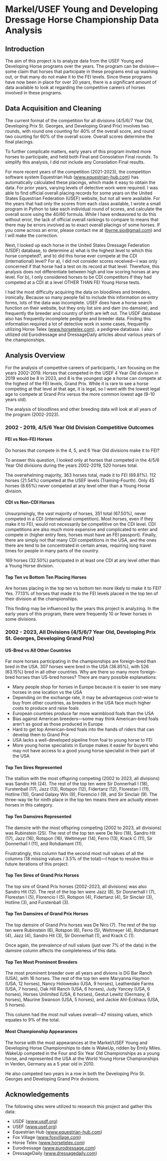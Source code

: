 # Markel/USEF Young and Developing Dressage Horse Championship Data Analysis

## Introduction
The aim of this project is to analyze data from the USEF Young and Developing Horse programs over the years. The program can be divisive—some claim that horses that participate in these programs end up washing out, or that many do not make it to the FEI levels. Since these programs have now been in place for over 20 years, there is a significant amount of data available to look at regarding the competitive careers of horses involved in these programs.

## Data Acquisition and Cleaning
The current format of the competition for all divisions (4/5/6/7 Year Old, Developing Prix St. Georges, and Developing Grand Prix) involves two rounds, with round one counting for 40% of the overall score, and round two counting for 60% of the overall score. Overall scores determine the final placings. 

To further complicate matters, early years of this program invited more horses to participate, and held both Final and Consolation Final rounds. To simplify this analysis, I did not include any Consolation Final results. 

For more recent years of the competition (2021-2023), the competition software system Equestrian Hub (www.equestrian-hub.com) has automatically calculated these placings, which made it easy to obtain the data. For prior years, varying levels of detective work were required. I was able to find official overall placing records for some years on the United States Equestrian Federation (USEF) website, but not all were available. For the years that had only the scores from each class available, I wrote a small program in Python to take each individual round of scores, and calculate the overall score using the 40/60 formula. While I have endeavored to do this without error, the lack of official overall rankings to compare to means that there may be errors involved as to exact overall placings of some horses. If you come across an error, please contact me at (byrne.sio@gmail.com) and I will make the correction.

Next, I looked up each horse in the United States Dressage Federation (USDF) database, to determine a) what is the highest level to which this horse competed?,  and b) did this horse ever compete at the CDI (international) level? For a), I did not consider scores received—I was only concerned if that horse had a test on its record at that level. Therefore, this analysis does not differentiate between high and low scoring horses at any level. For b), I only considered horses to be CDI competitors if they had competed at a CDI at a level OTHER THAN FEI Young Horse tests. 

I had the most difficulty acquiring the data on bloodlines and breeders, ironically. Because so many people fail to include this information on entry forms, lots of the data was incomplete. USEF does have a horse search function on their website, but they only list sire and dam (no damsire), and frequently the breeder and country of birth are left out. The USDF database also has frequently incomplete pedigree and breeder data. Finding this information required a lot of detective work in some cases, frequently utilizing Horse Telex (www.horsetelex.com), a pedigree database. I also utilized old Eurodressage and DressageDaily articles about various years of the championships. 

## Analysis Overview

For the analysis of competitve careers of participants, I am focusing on the years 2002-2019. Horses that competed in the USEF 4 Year Old division in 2019 would be 8 in 2023, and 8 is the youngest age a horse can compete at the highest of the FEI levels, Grand Prix. While it is rare to see a horse competing at that level at that age, it is legal, so I went with the lowest legal age to compete at Grand Prix versus the more common lowest age (9-10 years old).

The analysis of bloodlines and other breeding data will look at all years of the program (2002-2023). 

### 2002 - 2019, 4/5/6 Year Old Division Competitive Outcomes

#### FEI vs Non-FEI Horses
Do horses that compete in the 4, 5, and 6 Year Old divisions make it to FEI? 

To answer this question, I looked only at horses that competed in the 4/5/6 Year Old divisions during the years 2002-2019, 520 horses total. 

The overwhelming majority, 363 horses total, made it to FEI (69.81%). 112 horses (21.54%) competed at the USEF levels (Training-Fourth). Only 45 horses (8.65%) never competed at any level other than a Young Horse division. 

#### CDI vs Non-CDI Horses
Unsurprisingly, the vast majority of horses, 351 total (67.50%), never competed in a CDI (international competition). Most horses, even if they make it to FEI, would not necessarily be competitive on the CDI level. CDI competitions are also much more expensive and complicated to enter and compete in (higher entry fees, horses must have an FEI passport). Finally, there are simply not that many CDI competitions in the USA, and the ones there are tend to be concentrated in certain areas, requiring long travel times for people in many parts of the country. 

169 horses (32.50%) participated in at least one CDI at any level other than a Young Horse division.

#### Top Ten vs Bottom Ten Placing Horses
Are horses placing in the top ten vs bottom ten more likely to make it to FEI? Yes. 77.13% of horses that made it to the FEI levels placed in the top ten of their division at the championships. 

This finding may be influenced by the years this project is analyzing. In the early years of this program, there were frequently 10 or fewer horses in some divisions. 

### 2002 - 2023, All Divisions (4/5/6/7 Year Old, Developing Prix St. Georges, Developing Grand Prix)

#### US-Bred vs All Other Countries
Far more horses participating in the championships are foreign-bred than bred in the USA. 307 horses were bred in the USA (36.85%), with 526 (63.15%) bred in all other countries. Why are there so many more foreign-bred horses than US-bred horses? There are many possible explanations:

* Many people shop for horses in Europe because it is easier to see many horses in one location vs the USA
* Depending on the exchange rate, it may be advantageous cost-wise to buy from other countries, as breeders in the USA face much higher costs to produce and raise foals
* European countries produce far more warmblood foals than the USA
* Bias against American breeders—some may think American-bred foals aren't as good as those produced in Europe
* Hard to get top American-bred foals into the hands of riders that can develop them to Grand Prix
* USA lacks a well-developed pipeline from foal to young horse to FEI
* More young horse specialists in Europe makes it easier for buyers who may not have access to a good young horse specialist in their part of the USA


#### Top Ten Sires Represented
The stallion with the most offspring competing (2002 to 2023, all divisions) was Sandro Hit (24). The rest of the top ten were Sir Donnerhall I (18), Furstenball (17), Jazz (13), Rotspon (12), Fidertanz (12), Florestan I (11), Hotline (10), Grand Galaxy Win (9), Florencio I (9), and Sir Sinclair (9). The three-way tie for ninth place in the top ten means there are actually eleven horses in this category.

#### Top Ten Damsires Represented
The damsire with the most offspring competing (2002 to 2023, all divisions) was Rubinstein (25). The rest of the top ten were De Niro (18), Sandro Hit (17), Jazz (16), Rotspon (16), Weltmeyer (14), Ferro (13), Krack C (11), Sir Donnerhall I (11), and Rohdiamant (11). 

Frustratingly, this column had the second most null values of all the columns (18 missing values / 3.5% of the total)—I hope to resolve this in future iterations of this project.

#### Top Ten Sires of Grand Prix Horses
The top sire of Grand Prix horses (2002-2023, all divisions) was also Sandro Hit (12). The rest of the top ten were Jazz (8), Sir Donnerhall I (7), Florestan I (5), Florencio I (5), Rotspon (4), Fidertanz (4), Sir Sinclair (3), Hotline (3), and Furstenball (3). 

#### Top Ten Damsires of Grand Prix Horses
The top damsire of Grand Prix horses was De Niro (7). The rest of the top ten were Rubinstein (6), Rotspon (6), Ferro (5), Weltmeyer (4), Rohdiamant (4), Jazz (4), Sandro Hit (3), Sir Donnerhall (1), and Krack C (1). 

Once again, the prevalence of null values (just over 7% of the data) in the damsire column affects the completeness of this data. 

#### Top Ten Most Prominent Breeders 
The most prominent breeder over all years and divions is DG Bar Ranch (USA), with 16 horses. The rest of the top ten were Maryanna Haymon (USA, 12 horses), Nancy Holowesko (USA, 9 horses), Leatherdale Farms (USA, 7 horses), Oak Hill Ranch (USA, 6 horses), Judy Yancey (USA, 6 horses), Horses Unlimited (USA, 6 horses), Gestut Lewitz (Germany, 6 horses), Maurine Swanson (USA, 5 horses), and Jackie Ahl-Eckhaus (USA, 5 horses). 

This column had the most null values overall—47 missing values, which equates to 9% of the total. 

#### Most Championship Appearances
The horse with the most appearances at the Markel/USEF Young and Developing Horse Championships to date is WakeUp, ridden by Emily Miles. WakeUp competed in the Four and Six Year Old Championships as a young horse, and represented the USA at the World Young Horse Championships in Verden, Germany as a 5 year old in 2010. 

He also competed two years in a row in both the Developing Prix St. Georges and Developing Grand Prix divisions.

## Acknowledgements
The following sites were utilized to research this project and gather this data:

* USDF (www.usdf.org)
* USEF (www.usef.org)
* Equestrian Hub (www.equestrian-hub.com)
* Fox Village (www.foxvillage.com)
* Horse Telex (www.horsetelex.com)
* Eurodressage (www.eurodressage.com)
* DressageDaily (www.dressagedaily.com)